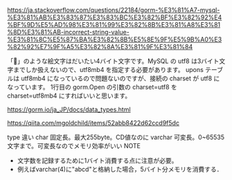https://ja.stackoverflow.com/questions/22184/gorm-%E3%81%A7-mysql-%E3%81%AB%E3%83%87%E3%83%BC%E3%82%BF%E3%82%92%E4%BF%9D%E5%AD%98%E3%81%99%E3%82%8B%E3%81%A8%E3%81%8D%E3%81%AB-incorrect-string-value-%E3%81%8C%E5%87%BA%E3%82%8B%E5%8E%9F%E5%9B%A0%E3%82%92%E7%9F%A5%E3%82%8A%E3%81%9F%E3%81%84

「💪」のような絵文字はだいたい4バイト文字です。MySQL の utf8 は3バイト文字までしか扱えないので、utf8mb4 を指定する必要があります。
upons テーブルは utf8mb4 になっているので問題ないのですが、接続の charset が utf8 になっています。
1行目の gorm.Open の引数の charset=utf8 を charset=utf8mb4 にすればいいと思います。

https://gorm.io/ja_JP/docs/data_types.html


https://qiita.com/mgoldchild/items/52abb8422d62ccd9f5dc

type	違い
char	固定長。最大255byte。CD値なのに
varchar	可変長。0~65535文字まで。可変長なのでメモリ効率がいい
NOTE
- 文字数を記録するために1バイト消費する点に注意が必要。
- 例えばvarchar(4)に"abcd"と格納した場合，5バイト分メモリを消費する．
